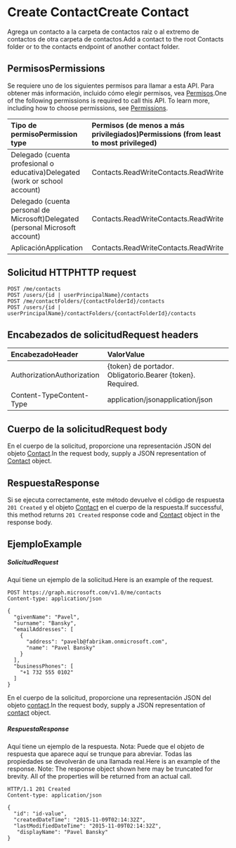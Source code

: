 # <a name="create-contact"></a><span data-ttu-id="77627-101">Create Contact</span><span class="sxs-lookup"><span data-stu-id="77627-101">Create Contact</span></span>

<span data-ttu-id="77627-102">Agrega un contacto a la carpeta de contactos raíz o al extremo de contactos de otra carpeta de contactos.</span><span class="sxs-lookup"><span data-stu-id="77627-102">Add a contact to the root Contacts folder or to the contacts endpoint of another contact folder.</span></span>
## <a name="permissions"></a><span data-ttu-id="77627-103">Permisos</span><span class="sxs-lookup"><span data-stu-id="77627-103">Permissions</span></span>
<span data-ttu-id="77627-p101">Se requiere uno de los siguientes permisos para llamar a esta API. Para obtener más información, incluido cómo elegir permisos, vea [Permisos](../../../concepts/permissions_reference.md).</span><span class="sxs-lookup"><span data-stu-id="77627-p101">One of the following permissions is required to call this API. To learn more, including how to choose permissions, see [Permissions](../../../concepts/permissions_reference.md).</span></span>

|<span data-ttu-id="77627-106">Tipo de permiso</span><span class="sxs-lookup"><span data-stu-id="77627-106">Permission type</span></span>      | <span data-ttu-id="77627-107">Permisos (de menos a más privilegiados)</span><span class="sxs-lookup"><span data-stu-id="77627-107">Permissions (from least to most privileged)</span></span>              |
|:--------------------|:---------------------------------------------------------|
|<span data-ttu-id="77627-108">Delegado (cuenta profesional o educativa)</span><span class="sxs-lookup"><span data-stu-id="77627-108">Delegated (work or school account)</span></span> | <span data-ttu-id="77627-109">Contacts.ReadWrite</span><span class="sxs-lookup"><span data-stu-id="77627-109">Contacts.ReadWrite</span></span>    |
|<span data-ttu-id="77627-110">Delegado (cuenta personal de Microsoft)</span><span class="sxs-lookup"><span data-stu-id="77627-110">Delegated (personal Microsoft account)</span></span> | <span data-ttu-id="77627-111">Contacts.ReadWrite</span><span class="sxs-lookup"><span data-stu-id="77627-111">Contacts.ReadWrite</span></span>    |
|<span data-ttu-id="77627-112">Aplicación</span><span class="sxs-lookup"><span data-stu-id="77627-112">Application</span></span> | <span data-ttu-id="77627-113">Contacts.ReadWrite</span><span class="sxs-lookup"><span data-stu-id="77627-113">Contacts.ReadWrite</span></span> |

## <a name="http-request"></a><span data-ttu-id="77627-114">Solicitud HTTP</span><span class="sxs-lookup"><span data-stu-id="77627-114">HTTP request</span></span>
<!-- { "blockType": "ignored" } -->
```http
POST /me/contacts
POST /users/{id | userPrincipalName}/contacts
POST /me/contactFolders/{contactFolderId}/contacts
POST /users/{id | userPrincipalName}/contactFolders/{contactFolderId}/contacts
```
## <a name="request-headers"></a><span data-ttu-id="77627-115">Encabezados de solicitud</span><span class="sxs-lookup"><span data-stu-id="77627-115">Request headers</span></span>
| <span data-ttu-id="77627-116">Encabezado</span><span class="sxs-lookup"><span data-stu-id="77627-116">Header</span></span>       | <span data-ttu-id="77627-117">Valor</span><span class="sxs-lookup"><span data-stu-id="77627-117">Value</span></span> |
|:---------------|:--------|
| <span data-ttu-id="77627-118">Authorization</span><span class="sxs-lookup"><span data-stu-id="77627-118">Authorization</span></span>  | <span data-ttu-id="77627-p102">{token} de portador. Obligatorio.</span><span class="sxs-lookup"><span data-stu-id="77627-p102">Bearer {token}. Required.</span></span>  |
| <span data-ttu-id="77627-121">Content-Type</span><span class="sxs-lookup"><span data-stu-id="77627-121">Content-Type</span></span>  | <span data-ttu-id="77627-122">application/json</span><span class="sxs-lookup"><span data-stu-id="77627-122">application/json</span></span>  |

## <a name="request-body"></a><span data-ttu-id="77627-123">Cuerpo de la solicitud</span><span class="sxs-lookup"><span data-stu-id="77627-123">Request body</span></span>
<span data-ttu-id="77627-124">En el cuerpo de la solicitud, proporcione una representación JSON del objeto [Contact](../resources/contact.md).</span><span class="sxs-lookup"><span data-stu-id="77627-124">In the request body, supply a JSON representation of [Contact](../resources/contact.md) object.</span></span>

## <a name="response"></a><span data-ttu-id="77627-125">Respuesta</span><span class="sxs-lookup"><span data-stu-id="77627-125">Response</span></span>

<span data-ttu-id="77627-126">Si se ejecuta correctamente, este método devuelve el código de respuesta `201 Created` y el objeto [Contact](../resources/contact.md) en el cuerpo de la respuesta.</span><span class="sxs-lookup"><span data-stu-id="77627-126">If successful, this method returns `201 Created` response code and [Contact](../resources/contact.md) object in the response body.</span></span>

## <a name="example"></a><span data-ttu-id="77627-127">Ejemplo</span><span class="sxs-lookup"><span data-stu-id="77627-127">Example</span></span>
##### <a name="request"></a><span data-ttu-id="77627-128">Solicitud</span><span class="sxs-lookup"><span data-stu-id="77627-128">Request</span></span>
<span data-ttu-id="77627-129">Aquí tiene un ejemplo de la solicitud.</span><span class="sxs-lookup"><span data-stu-id="77627-129">Here is an example of the request.</span></span>
<!-- {
  "blockType": "request",
  "name": "create_contact_from_user"
}-->
```http
POST https://graph.microsoft.com/v1.0/me/contacts
Content-type: application/json

{
  "givenName": "Pavel",
  "surname": "Bansky",
  "emailAddresses": [
    {
      "address": "pavelb@fabrikam.onmicrosoft.com",
      "name": "Pavel Bansky"
    }
  ],
  "businessPhones": [
    "+1 732 555 0102"
  ]
}
```
<span data-ttu-id="77627-130">En el cuerpo de la solicitud, proporcione una representación JSON del objeto [contact](../resources/contact.md).</span><span class="sxs-lookup"><span data-stu-id="77627-130">In the request body, supply a JSON representation of [contact](../resources/contact.md) object.</span></span>

##### <a name="response"></a><span data-ttu-id="77627-131">Respuesta</span><span class="sxs-lookup"><span data-stu-id="77627-131">Response</span></span>
<span data-ttu-id="77627-p103">Aquí tiene un ejemplo de la respuesta. Nota: Puede que el objeto de respuesta que aparece aquí se trunque para abreviar. Todas las propiedades se devolverán de una llamada real.</span><span class="sxs-lookup"><span data-stu-id="77627-p103">Here is an example of the response. Note: The response object shown here may be truncated for brevity. All of the properties will be returned from an actual call.</span></span>
<!-- {
  "blockType": "response",
  "truncated": true,
  "@odata.type": "microsoft.graph.contact"
} -->
```http
HTTP/1.1 201 Created
Content-type: application/json

{
  "id": "id-value",
  "createdDateTime": "2015-11-09T02:14:32Z",
  "lastModifiedDateTime": "2015-11-09T02:14:32Z",
   "displayName": "Pavel Bansky"
}
```

<!-- uuid: 8fcb5dbc-d5aa-4681-8e31-b001d5168d79
2015-10-25 14:57:30 UTC -->
<!-- {
  "type": "#page.annotation",
  "description": "Create Contact",
  "keywords": "",
  "section": "documentation",
  "tocPath": ""
}-->
